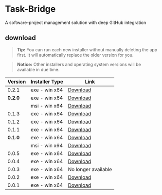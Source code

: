 # Task-Bridge

A software-project management solution with deep GitHub integration

## download

> **Tip:** You can run each new installer without manually deleting the app first. It will automatically replace the older version for you.

> **Notice:** Other installers and operating system versions will be available in due time.

| Version   | Installer Type | Link                                                                                              |
| --------- | -------------- | ------------------------------------------------------------------------------------------------- |
| 0.2.1     | exe - win x64  | [Download](https://drive.google.com/file/d/1XI9tVnHW7JyUa4jfFLigqLLXeXrCBtOk/view?usp=sharing)    |
| **0.2.0** | exe - win x64  | [Download](https://drive.google.com/file/d/1FNBvpDKaqSXnAgo1h4ri_UdSpwgHJpbu/view?usp=sharing)    |
|           | msi - win x64  | [Download](https://drive.google.com/file/d/1koKslaq4qAgqOFpORTB1O_70doT8ue56/view?usp=sharing)    |
| 0.1.3     | exe - win x64  | [Download](https://drive.google.com/file/d/1MLNidOC_NK7fdzWmBLe-UQ6H3ffY8JN_/view?usp=sharing)    |
| 0.1.2     | exe - win x64  | [Download](https://drive.google.com/file/d/1flfbZxCKgx1WUdIZOL_AqrSLGQT4s1W4/view?usp=sharing)    |
| 0.1.1     | exe - win x64  | [Download](https://drive.google.com/file/d/1w77MKRZRLQA_9iyh8JFPZuuvPpzTDQwD/view?usp=sharing)    |
| **0.1.0** | exe - win x64  | [Download](https://drive.google.com/file/d/15zUAJfXZvFTM3Ot_8-BOZT3a8TbyVHOw/view?usp=sharing)    |
|           | msi - win x64  | [Download](https://drive.google.com/file/d/1Z1APL9f9ZQtc1rI6qgXeQCacOZJHrn86/view?usp=sharing)    |
| 0.0.5     | exe - win x64  | [Download](https://drive.google.com/file/d/1tLKWTlLjOZbV7KQpmly7489m24exTlrQ/view?usp=sharing)    |
| 0.0.4     | exe - win x64  | [Download](https://drive.google.com/file/d/1kW6miYVPxriU9l4--WAD199lWM_5q5ct/view?usp=sharing)    |
| 0.0.3     | exe - win x64  | No longer available                                                                               |
| 0.0.2     | exe - win x64  | [Download](https://drive.google.com/file/d/1naGo0lwyoj2rIlpEqDppkRcCsqmFB3af/view?usp=sharing)    |
| 0.0.1     | exe - win x64  | [Download](https://drive.google.com/file/d/1kTbaX2mgx_O6Qwrzv7qdjGPWxaocb02X/view?usp=drive_link) |
